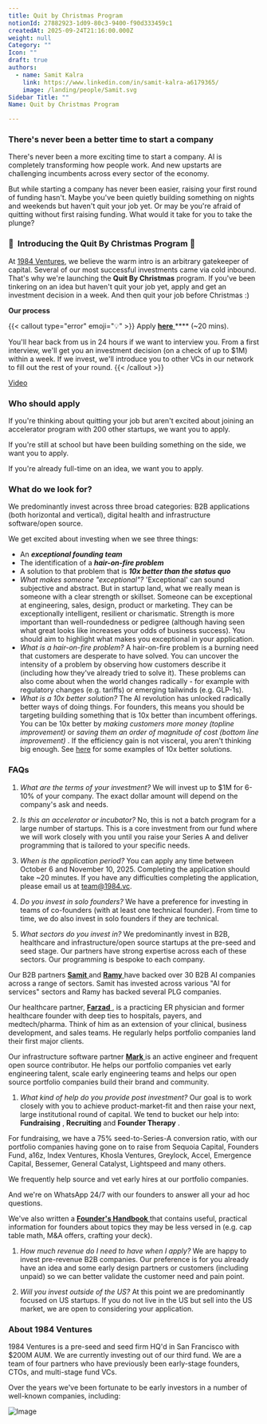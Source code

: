 ```yaml
---
title: Quit by Christmas Program
notionId: 27882923-1d09-80c3-9400-f90d333459c1
createdAt: 2025-09-24T21:16:00.000Z
weight: null
Category: ""
Icon: ""
draft: true
authors:
  - name: Samit Kalra
    link: https://www.linkedin.com/in/samit-kalra-a6179365/
    image: /landing/people/Samit.svg
Sidebar Title: ""
Name: Quit by Christmas Program

---
```




### There's never been a better time to start a company


There's never been a more exciting time to start a company. AI is completely transforming how people work. And new upstarts are challenging incumbents across every sector of the economy.

But while starting a company has never been easier, raising your first round of funding hasn't. Maybe you've been quietly building something on nights and weekends but haven't quit your job yet. Or may be you're afraid of quitting without first raising funding. What would it take for you to take the plunge?

### 🎄  **Introducing the**  **Quit By Christmas**  **Program** 🎄


At [1984 Ventures](/), we believe the warm intro is an arbitrary gatekeeper of capital. Several of our most successful investments came via cold inbound. That's why we're launching the  **Quit By Christmas**  program. If you've been tinkering on an idea but haven't quit your job yet, apply and get an investment decision in a week. And then quit your job before Christmas :) 

 **Our process** 

{{< callout type="error" emoji="💡" >}}
Apply [ **here** ](https://apply.1984.vc/) **** (~20 mins). 

You'll hear back from us in 24 hours if we want to interview you. From a first interview, we'll get you an investment decision (on a check of up to $1M) within a week. If we invest, we'll introduce you to other VCs in our network to fill out the rest of your round. 
{{< /callout >}}


[Video](https://www.loom.com/share/e5030cfed89640988c8f9b947cc1e4d3?sid=6956d63a-e306-42bd-bd22-7d60466938bb)


###  **Who should apply** 


If you're thinking about quitting your job but aren't excited about joining an accelerator program with 200 other startups, we want you to apply.

If you're still at school but have been building something on the side, we want you to apply.

If you're already full-time on an idea, we want you to apply.

###  **What do we look for?** 


We predominantly invest across three broad categories: B2B applications (both horizontal and vertical), digital health and infrastructure software/open source. 

We get excited about investing when we see three things:

- An  ***exceptional founding team*** 
- The identification of a  ***hair-on-fire problem*** 
- A solution to that problem that is  ***10x better than the status quo*** 
-  *What makes someone "exceptional"?* 'Exceptional' can sound subjective and abstract. But in startup land, what we really mean is someone with a clear strength or skillset. Someone can be exceptional at engineering, sales, design, product or marketing. They can be exceptionally intelligent, resilient or charismatic. Strength is more important than well-roundedness or pedigree (although having seen what great looks like increases your odds of business success). You should aim to highlight what makes you exceptional in your application.
-  *What is a hair-on-fire problem?* A hair-on-fire problem is a burning need that customers are desperate to have solved. You can uncover the intensity of a problem by observing how customers describe it (including how they've already tried to solve it). These problems can also come about when the world changes radically - for example with regulatory changes (e.g. tariffs) or emerging tailwinds (e.g. GLP-1s). 
-  *What is a 10x better solution?* The AI revolution has unlocked radically better ways of doing things. For founders, this means you should be targeting building something that is 10x better than incumbent offerings. You can be 10x better by  *making customers more money (topline improvement)*  or  *saving them an order of magnitude of cost (bottom line improvement)* . If the efficiency gain is not visceral, you aren't thinking big enough. See [here](https://samit-kalra.com/blog/how-to-find-a-good-startup-idea) for some examples of 10x better solutions.
###  **FAQs** 


1.  *What are the terms of your investment?* We will invest up to $1M for 6-10% of your company. The exact dollar amount will depend on the company's ask and needs.

1.  *Is this an accelerator or incubator?* No, this is not a batch program for a large number of startups. This is a core investment from our fund where we will work closely with you until you raise your Series A and deliver programming that is tailored to your specific needs.

1.  *When is the application period?* You can apply any time between October 6 and November 10, 2025. Completing the application should take ~20 minutes. If you have any difficulties completing the application, please email us at team@1984.vc. 

1.  *Do you invest in solo founders?* We have a preference for investing in teams of co-founders (with at least one technical founder). From time to time, we do also invest in solo founders if they are technical.

1.  *What sectors do you invest in?* We predominantly invest in B2B, healthcare and infrastructure/open source startups at the pre-seed and seed stage. Our partners have strong expertise across each of these sectors. Our programming is bespoke to each company.

Our B2B partners [ **Samit** ](https://www.linkedin.com/in/samit-kalra-a6179365/) and [ **Ramy** ](https://www.linkedin.com/in/ramyadeeb/) have backed over 30 B2B AI companies across a range of sectors. Samit has invested across various "AI for services" sectors and Ramy has backed several PLG companies.

Our healthcare partner, [ **Farzad** ](https://www.linkedin.com/in/farzadsoleimani/), is a practicing ER physician and former healthcare founder with deep ties to hospitals, payers, and medtech/pharma. Think of him as an extension of your clinical, business development, and sales teams. He regularly helps portfolio companies land their first major clients.

Our infrastructure software partner [ **Mark** ](https://mdp.github.io/) is an active engineer and frequent open source contributor. He helps our portfolio companies vet early engineering talent, scale early engineering teams and helps our open source portfolio companies build their brand and community. 

1.  *What kind of help do you provide post investment?* Our goal is to work closely with you to achieve product-market-fit and then raise your next, large institutional round of capital. We tend to bucket our help into:  **Fundraising** ,  **Recruiting**  and  **Founder Therapy** .

For fundraising, we have a 75% seed-to-Series-A conversion ratio, with our portfolio companies having gone on to raise from Sequoia Capital, Founders Fund, a16z, Index Ventures, Khosla Ventures, Greylock, Accel, Emergence Capital, Bessemer, General Catalyst, Lightspeed and many others.

We frequently help source and vet early hires at our portfolio companies.

And we're on WhatsApp 24/7 with our founders to answer all your ad hoc questions.

We've also written a [ **Founder's Handbook** ](/docs/founders-handbook/) that contains useful, practical information for founders about topics they may be less versed in (e.g. cap table math, M&A offers, crafting your deck).

1.  *How much revenue do I need to have when I apply?* We are happy to invest pre-revenue B2B companies. Our preference is for you already have an idea and some early design partners or customers (including unpaid) so we can better validate the customer need and pain point. 

1.  *Will you invest outside of the US?* At this point we are predominantly focused on US startups. If you do not live in the US but sell into the US market, we are open to considering your application.
###  **About 1984 Ventures** 


1984 Ventures is a pre-seed and seed firm HQ'd in San Francisco with $200M AUM. We are currently investing out of our third fund. We are a team of four partners who have previously been early-stage founders, CTOs, and multi-stage fund VCs.

Over the years we've been fortunate to be early investors in a number of well-known companies, including:

![Image](https://prod-files-secure.s3.us-west-2.amazonaws.com/52e751b5-230f-4649-8c4e-0224e58da4f9/04b4bd06-ed65-4486-b31f-fe52f2f7f7eb/image.png?X-Amz-Algorithm=AWS4-HMAC-SHA256&X-Amz-Content-Sha256=UNSIGNED-PAYLOAD&X-Amz-Credential=ASIAZI2LB4662UMGHHTV%2F20251005%2Fus-west-2%2Fs3%2Faws4_request&X-Amz-Date=20251005T032743Z&X-Amz-Expires=3600&X-Amz-Security-Token=IQoJb3JpZ2luX2VjEND%2F%2F%2F%2F%2F%2F%2F%2F%2F%2FwEaCXVzLXdlc3QtMiJIMEYCIQDKSiRcbdrgYDvCQNYjsPIOosYnWfXTLEJXjfRPg0838QIhAPWVpTnjpDYAdtYvlDzW4xy085eHJHBtKWbz6i%2FK2LzMKv8DCGkQABoMNjM3NDIzMTgzODA1IgxzG26xlf60k1EsvWoq3APZAcNgTlDjyqjkAiSfj4DcLXfUkoJHxeUWNbp0ks%2Fhy7PtQ6%2B1k6wYR5NEW9SEktDw33fWkjd0lh%2FUqanX4qOUSsMma%2FXhnQha%2BSd7cQGJpvZNz70Q%2Fxwrk%2BDBfjBib%2BTzOFxBtcpv32dVXQkcQDQPJGLLAMInPCTKFCSirMlElxbrf30UxpE5Hsg71Juod0LhOtEzwpHGe7rGtEyQMYI9eq6VGOnI4Gh005xlyCfoFxiia3jt7DsGMCtXOd90GdWJ9KlgKamebqMavmRnBgTbkvA%2BgihYzhEnQMkb6J4o7CkJfpDFZIqEPIJAocE9RFz9b%2F9175LPR7YU737MOeSx%2Bk4scv7SIVxAcqLQ1%2FSZYMEENu68FCSVMCvGKwOdw50k9U9IQI0HaabiU64DMh8XoxYYqzkBNVtHPSIQqU8E0yG0d6%2BLtG3btIGEIZUd4xF6FNBLRTfq2fEyV8ysSjFB9HKw7X3XF0iT349NI3Zi4SLn1Z8sFSEWFnklFy6SK9wsp49a%2BgX9uUcApkAffJ8QGY7yK54vxI52lbVDBJugEHtJba8KSzXrVU4gqu%2F9FLyByeAKNrz5rRbDwQWlQyYOtVvD3aAX%2BSnGvaVw4q6KfrzaUsVD7IkhRUgt9TC34YbHBjqkASwtdExiiMGZMKPdMilxsY36LTJ6SrJj%2B1Pc0a5I3NFaidNdbM8FAocOhsYmjXwOxWQw%2FrVr%2FfC5aXABQiQLCgrFT%2BQdqsmKtSOnXnclb9BlyLriCUS6iwJi7D5Y9hxp8IbHVJ1NVEfsuVIob1dFEzKU6ASNBzOJ3MZCYFo0zLLV9TUw8tw1jeViiRAvdUY2PZYY1D80fAkpiFjKr9LJZu%2FPocHJ&X-Amz-Signature=ee664ee69d4d125c520f7e6acc57b565207857203d7b3f6eb01f2e9fdd56d35b&X-Amz-SignedHeaders=host&x-amz-checksum-mode=ENABLED&x-id=GetObject)

